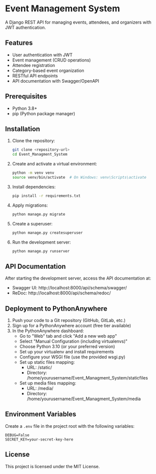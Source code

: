 # Event Management System

A Django REST API for managing events, attendees, and organizers with JWT authentication.

## Features

- User authentication with JWT
- Event management (CRUD operations)
- Attendee registration
- Category-based event organization
- RESTful API endpoints
- API documentation with Swagger/OpenAPI

## Prerequisites

- Python 3.8+
- pip (Python package manager)

## Installation

1. Clone the repository:
   ```bash
   git clone <repository-url>
   cd Event_Managment_System
   ```

2. Create and activate a virtual environment:
   ```bash
   python -m venv venv
   source venv/bin/activate  # On Windows: venv\Scripts\activate
   ```

3. Install dependencies:
   ```bash
   pip install -r requirements.txt
   ```

4. Apply migrations:
   ```bash
   python manage.py migrate
   ```

5. Create a superuser:
   ```bash
   python manage.py createsuperuser
   ```

6. Run the development server:
   ```bash
   python manage.py runserver
   ```

## API Documentation

After starting the development server, access the API documentation at:
- Swagger UI: http://localhost:8000/api/schema/swagger/
- ReDoc: http://localhost:8000/api/schema/redoc/

## Deployment to PythonAnywhere

1. Push your code to a Git repository (GitHub, GitLab, etc.)
2. Sign up for a PythonAnywhere account (free tier available)
3. In the PythonAnywhere dashboard:
   - Go to "Web" tab and click "Add a new web app"
   - Select "Manual Configuration (including virtualenvs)"
   - Choose Python 3.10 (or your preferred version)
   - Set up your virtualenv and install requirements
   - Configure your WSGI file (use the provided wsgi.py)
   - Set up static files mapping:
     - URL: /static/
     - Directory: /home/yourusername/Event_Managment_System/staticfiles
   - Set up media files mapping:
     - URL: /media/
     - Directory: /home/yourusername/Event_Managment_System/media

## Environment Variables

Create a `.env` file in the project root with the following variables:

```
DEBUG=False
SECRET_KEY=your-secret-key-here
```

## License

This project is licensed under the MIT License.
